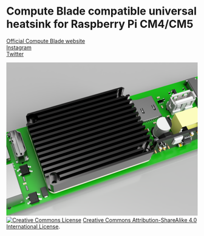# Compute Blade compatible universal heatsink for Raspberry Pi CM4/CM5
[Official Compute Blade website](https://computeblade.com/)</br>
[Instagram](https://www.instagram.com/uptime.lab/)</br>
[Twitter](https://twitter.com/merocle)</br>

![Blade Heatsink](/images/render.png?raw=true "Blade Heatsink")
</br>
<a rel="license" href="https://creativecommons.org/licenses/by-sa/4.0/"><img alt="Creative Commons License" style="border-width:0" src="https://i.creativecommons.org/l/by-sa/4.0/80x15.png" /></a> <a rel="license" href="https://creativecommons.org/licenses/by-sa/4.0/">Creative Commons Attribution-ShareAlike 4.0 International License</a>.
